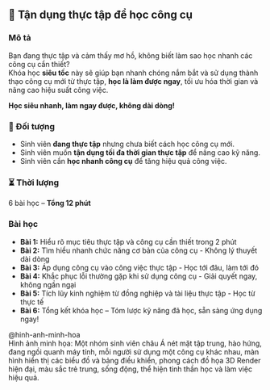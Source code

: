 ## 📌 Tận dụng thực tập để học công cụ

### Mô tả  
Bạn đang thực tập và cảm thấy mơ hồ, không biết làm sao học nhanh các công cụ cần thiết?  
Khóa học **siêu tốc** này sẽ giúp bạn nhanh chóng nắm bắt và sử dụng thành thạo công cụ mới từ thực tập, **học là làm được ngay**, tối ưu hóa thời gian và nâng cao hiệu suất công việc.  

**Học siêu nhanh, làm ngay được, không dài dòng!**

### 🎯 Đối tượng  
- Sinh viên **đang thực tập** nhưng chưa biết cách học công cụ mới.  
- Sinh viên muốn **tận dụng tối đa thời gian thực tập** để nâng cao kỹ năng.  
- Sinh viên cần **học nhanh công cụ** để tăng hiệu quả công việc.  

### ⏳ Thời lượng  
6 bài học – **Tổng 12 phút**

### Bài học  
- **Bài 1:** Hiểu rõ mục tiêu thực tập và công cụ cần thiết trong 2 phút  
- **Bài 2:** Tìm hiểu nhanh chức năng cơ bản của công cụ - Không lý thuyết dài dòng  
- **Bài 3:** Áp dụng công cụ vào công việc thực tập - Học tới đâu, làm tới đó  
- **Bài 4:** Khắc phục lỗi thường gặp khi sử dụng công cụ - Giải quyết ngay, không ngần ngại  
- **Bài 5:** Tích lũy kinh nghiệm từ đồng nghiệp và tài liệu thực tập - Học từ thực tế  
- **Bài 6:** Tổng kết khóa học – Tóm lược kỹ năng đã học, sẵn sàng ứng dụng ngay!

@hinh-anh-minh-hoa  
Hình ảnh minh họa: Một nhóm sinh viên châu Á nét mặt tập trung, hào hứng, đang ngồi quanh máy tính, mỗi người sử dụng một công cụ khác nhau, màn hình hiển thị các biểu đồ và bảng điều khiển, phong cách đồ họa 3D Render hiện đại, màu sắc trẻ trung, sống động, thể hiện tinh thần học và làm việc hiệu quả.